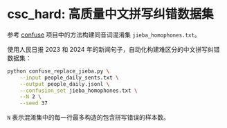 # csc_hard: 高质量中文拼写纠错数据集

参考 [confuse](https://github.com/zejunwang1/confuse) 项目中的方法构建同音词混淆集 `jieba_homophones.txt`。

使用人民日报 2023 和 2024 年的新闻句子，自动化构建难区分的中文拼写纠错数据集：

```bash
python confuse_replace_jieba.py \
    --input people_daily_sents.txt \
    --output people_daily.jsonl \
    --confusion_set jieba_homophones.txt \
    --N 2 \
    --seed 37
```

`N` 表示混淆集中的每一行最多构造的包含拼写错误的样本数。


